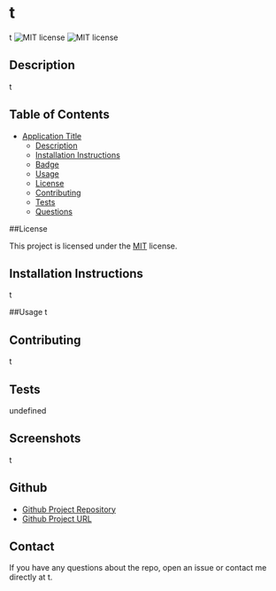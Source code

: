 
  # t
  t ![MIT license](
  https://img.shields.io/badge/license-MIT-green
)
  ![MIT license](https://img.shields.io/badge/license-MIT-green) 
  
  ## Description
  t
  
  ## Table of Contents
  - [Application Title](#application-title)
    - [Description](#description-of-application)
    - [Installation Instructions](#installation-instructions)
    - [Badge](#badge)
    - [Usage](#usage)
    - [License](#license)
    - [Contributing](#contributing)
    - [Tests](#tests)
    - [Questions](#questions)
  



  ##License

  
  This project is licensed under the  [MIT](https://opensource.org/licenses/MIT) license.
  


  ## Installation Instructions
  t


  ##Usage
  t

  
  ## Contributing
  t

  
  ## Tests
  undefined

  
  ## Screenshots 
  t


  ## Github 
  - [Github Project Repository](t) 
  - [Github Project URL](t) 
  

  ## Contact
  If you have any questions about the repo, open an issue or contact me directly at t. 